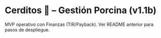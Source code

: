 
# Cerditos 🐷 – Gestión Porcina (v1.1b)
MVP operativo con Finanzas (TIR/Payback). Ver README anterior para pasos de despliegue.
